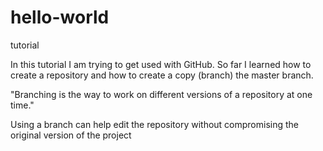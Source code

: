 # hello-world
tutorial

In this tutorial I am trying to get used with GitHub.
So far I learned how to create a repository and how to create a copy (branch) the master branch.

"Branching is the way to work on different versions of a repository at one time."

Using a branch can help edit the repository without compromising the original version of the project
